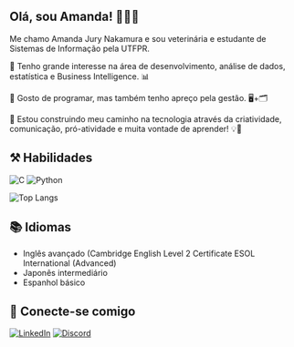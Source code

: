 ## Olá, sou Amanda! 👩🏻‍💻   
Me chamo Amanda Jury Nakamura e sou veterinária e estudante de Sistemas de Informação pela UTFPR. 

 🔹 Tenho grande interesse na área de desenvolvimento, análise de dados, estatística e Business Intelligence. 📊

🔹 Gosto de programar, mas também tenho apreço pela gestão. 🖥️+🗂️

🔹 Estou construindo meu caminho na tecnologia através da criatividade, comunicação, pró-atividade e muita vontade de aprender! 💡🧠


## ⚒️ Habilidades 
![C](https://img.shields.io/badge/C-000?style=for-the-badge&logo=c) 
![Python](https://img.shields.io/badge/Python-000?style=for-the-badge&logo=python)

![Top Langs](https://github-readme-stats-git-masterrstaa-rickstaa.vercel.app/api/top-langs/?username=AJNkamura&bg_color=000&border_color=30A3DC&title_color=E94D5F&text_color=FFF)




## 📚 Idiomas
- Inglês avançado (Cambridge English Level 2 Certificate ESOL International (Advanced)
- Japonês intermediário
- Espanhol básico

## 📲 Conecte-se comigo
[![LinkedIn](https://img.shields.io/badge/LinkedIn-000?style=for-the-badge&logo=linkedin&logoColor=0E76A8)](https://www.linkedin.com/in/ajnkamura/) 
[![Discord](https://img.shields.io/badge/Discord-000?style=for-the-badge&logo=discord)](https://www.discord.com/in/aj_nkamura/)
